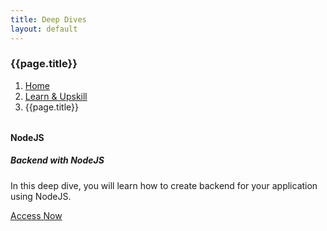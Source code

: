 ```yaml
---
title: Deep Dives
layout: default
---
```


<h3>{{page.title}}</h3>
<div style="margin-bottom:2rem;">
  <nav aria-label="breadcrumb">
    <ol class="breadcrumb">
      <li class="breadcrumb-item"><a href="/">Home</a></li>
      <li class="breadcrumb-item"><a href="/learn">Learn & Upskill</a></li>
      <li class="breadcrumb-item active" aria-current="page">{{page.title}}</li>
    </ol>
  </nav>
</div>
<div class="row">
    <div class="col-md-4">
        <div class="card border-primary mb-3">
            <div class="card-header"><strong>NodeJS</strong></div>
            <div class="card-body text-primary">
            <h5 class="card-title">Backend with NodeJS</h5>
            <p class="card-text">In this deep dive, you will learn how to create backend for your application using NodeJS.</p>
            <a href="{{site.baseurl}}/node-backend" class="btn btn-info">Access Now</a>
            </div>
        </div>
    </div>
</div>
